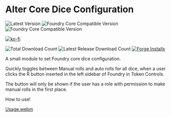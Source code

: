 # Alter Core Dice Configuration

![Latest Version](https://img.shields.io/badge/dynamic/json.svg?url=https://raw.githubusercontent.com/thatlonelybugbear/acdc/main/module.json&label=Token%20Warp%20Version&query=$.version&colorB=yellow&style=for-the-badge)
![Foundry Core Compatible Version](https://img.shields.io/badge/dynamic/json.svg?url=https://raw.githubusercontent.com/thatlonelybugbear/acdc/main/module.json&label=Foundry%20Version&query=$.compatibility.minimum&colorB=ff6400&style=for-the-badge)
![Foundry Core Compatible Version](https://img.shields.io/badge/dynamic/json.svg?url=https://raw.githubusercontent.com/thatlonelybugbear/acdc/main/module.json&label=Foundry%20Version&query=$.compatibility.verified&colorB=ff6400&style=for-the-badge)

[![ko-fi](https://ko-fi.com/img/githubbutton_sm.svg)](https://ko-fi.com/thatlonelybugbear)

![Total Download Count](https://img.shields.io/github/downloads/thatlonelybugbear/acdc/total?color=2b82fc&label=TOTAL%20DOWNLOADS&style=for-the-badge)
![Latest Release Download Count](https://img.shields.io/github/downloads/thatlonelybugbear/acdc/latest/total?color=2b82fc&label=LATEST%20DOWNLOADS&style=for-the-badge)
[![Forge Installs](https://img.shields.io/badge/dynamic/json?label=Forge%20Installs&query=package.installs&suffix=%25&url=https://forge-vtt.com/api/bazaar/package/acdc&colorB=68a74f&style=for-the-badge)](https://forge-vtt.com/bazaar#package=tokenwarp)

A small module to set Foundry core dice configuration.

Quickly toggles between Manual rolls and auto rolls for all dice, when a user clicks the R button inserted in the left sidebar of Foundry in Token Controls.

The button will only be shown if the user has a role with permission to make manual rolls in the first place.

How to use!

[Usage.webm](https://github.com/user-attachments/assets/b3e37565-4c10-474c-b23d-0a17ed1ee2f1)
